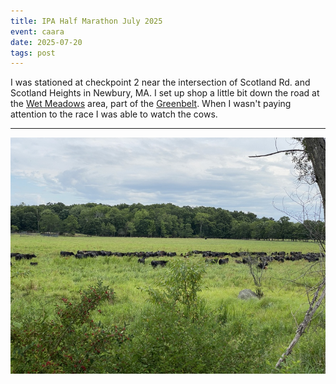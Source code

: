 ```yaml
---
title: IPA Half Marathon July 2025
event: caara
date: 2025-07-20
tags: post
---
```


I was stationed at checkpoint 2 near the intersection of Scotland Rd. and Scotland Heights in Newbury, MA. I set up shop a little bit down the road at the [Wet Meadows] area, part of the [Greenbelt]. When I wasn't paying attention to the race I was able to watch the cows.

[wet meadows]: https://www.ecga.org/property/wet-meadows-viewing-platform
[greenbelt]: https://www.ecga.org/

---

![Some lovely black angus cattle](cows.jpg)
